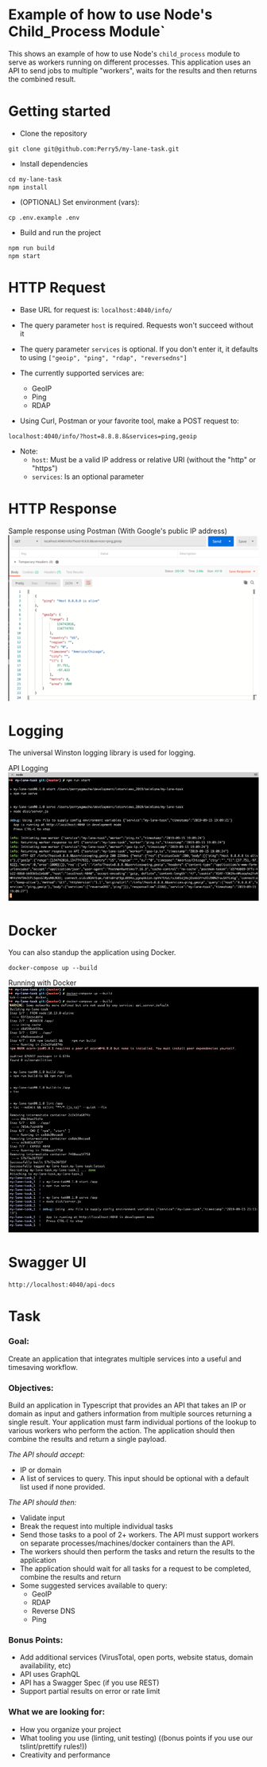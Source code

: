 # Example of how to use Node's Child_Process Module`

This shows an example of how to use Node's `child_process` module to serve as workers running on different processes. This application uses an API to send jobs to multiple "workers", waits for the results and then returns the combined result.

# Getting started
- Clone the repository
```
git clone git@github.com:Perry5/my-lane-task.git
```
- Install dependencies
```
cd my-lane-task
npm install
```
- (OPTIONAL) Set environment (vars):
```
cp .env.example .env
```
- Build and run the project
```
npm run build
npm start
```
# HTTP Request
- Base URL for request is: `localhost:4040/info/`
- The query parameter `host` is required. Requests won't succeed without it
- The query parameter `services` is optional. If you don't enter it, it defaults to using 
`["geoip", "ping", "rdap", "reversedns"]` 
- The currently supported services are: 
    - GeoIP
    - Ping
    - RDAP

- Using Curl, Postman or your favorite tool, make a POST request to: 
```
localhost:4040/info/?host=8.8.8.8&services=ping,geoip
```
- Note:
    - `host`: Must be a valid IP address or relative URI (without the "http" or "https")
    - `services`: Is an optional parameter

# HTTP Response
Sample response using Postman (With Google's public IP address)
![logging_image](public/response.png)

# Logging
The universal Winston logging library is used for logging.

API Logging
![logging_image](public/logging.png)

# Docker
You can also standup the application using Docker. 
```$xslt
docker-compose up --build
```
Running with Docker
![logging_image](public/docker.png)

# Swagger UI
```http://localhost:4040/api-docs```

# Task
### Goal:

Create an application that integrates multiple services into a useful and timesaving workflow.

### Objectives:

Build an application in Typescript that provides an API that takes an IP or domain as input and gathers information from multiple sources returning a single result. Your application must farm individual portions of the lookup to various workers who perform the action. The application should then combine the results and return a single payload.

*The API should accept:*

- IP or domain
- A list of services to query. This input should be optional with a default list used if none provided.

*The API should then:*

- Validate input
- Break the request into multiple individual tasks
- Send those tasks to a pool of 2+ workers. The API must support workers on separate processes/machines/docker containers than the API.
- The workers should then perform the tasks and return the results to the application
- The application should wait for all tasks for a request to be completed, combine the results and return
- Some suggested services available to query:
    - GeoIP
    - RDAP
    - Reverse DNS
    - Ping

### Bonus Points:
- Add additional services (VirusTotal, open ports, website status, domain availability, etc)
- API uses GraphQL
- API has a Swagger Spec (if you use REST)
- Support partial results on error or rate limit

### What we are looking for:
- How you organize your project
- What tooling you use (linting, unit testing) ((bonus points if you use our tslint/prettify rules!))
- Creativity and performance

